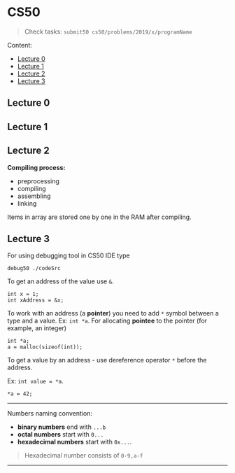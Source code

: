 # CS50

> Check tasks: `submit50 cs50/problems/2019/x/programName`

Content:

- [Lecture 0](#lecture-0)
- [Lecture 1](#lecture-1)
- [Lecture 2](#lecture-2)
- [Lecture 3](#lecture-3)

## Lecture 0

## Lecture 1

## Lecture 2

**Compiling process:**

- preprocessing
- compiling
- assembling
- linking

Items in array are stored one by one in the RAM after compiling.

## Lecture 3

For using debugging tool in CS50 IDE type

```
debug50 ./codeSrc
```

To get an address of the value use `&`.

```
int x = 1;
int xAddress = &x;
```

To work with an address (a **pointer**) you need to add `*` symbol between a type and a value. Ex: `int *a`. For allocating **pointee** to the pointer (for example, an integer)

```
int *a;
a = malloc(sizeof(int));
```

To get a value by an address - use dereference operator `*` before the address.

Ex: `int value = *a`.

```
*a = 42;
```

---

Numbers naming convention:

- **binary numbers** end with `...b`
- **octal numbers** start with `0...`
- **hexadecimal numbers** start with `0x...`.

> Hexadecimal number consists of `0-9,a-f`

---
